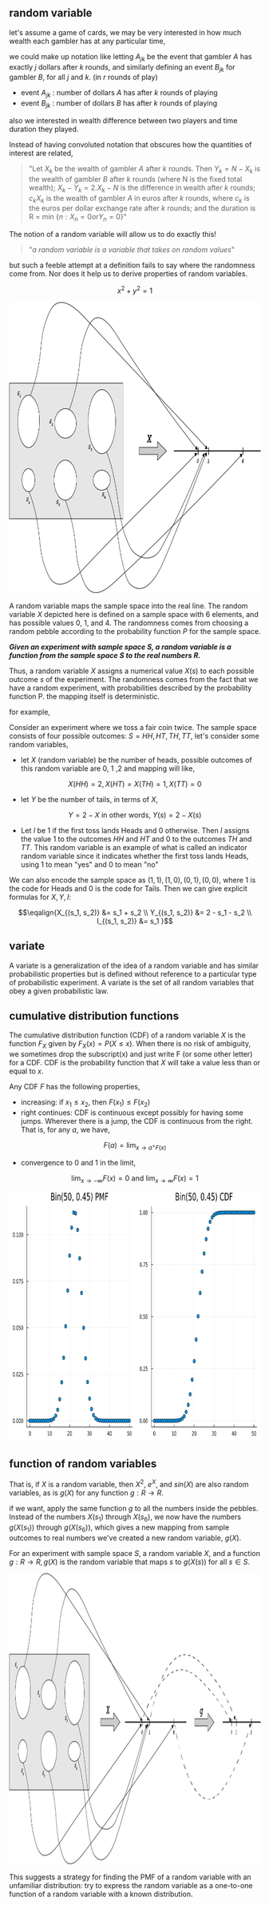 ## random variable

let's assume a game of cards, we may be very interested in how much wealth each gambler has at
any particular time,

we could make up notation like letting $A_{jk}$ be the event that gambler $A$ has exactly $j$
dollars after $k$ rounds, and similarly defining an event $B_{jk}$ for gambler $B$, for all
$j$ and $k$. (in $r$ rounds of play)

- event $A_{jk}$ : number of dollars $A$ has after $k$ rounds of playing
- event $B_{jk}$ : number of dollars $B$ has after $k$ rounds of playing

also we interested in wealth difference between two players and time duration they played.

Instead of having convoluted notation that obscures how the quantities of interest
are related,

> "Let $X_k$ be the wealth of gambler $A$ after $k$ rounds. Then $Y_k = N - X_k$
> is the wealth of gambler $B$ after $k$ rounds (where N is the fixed total wealth);
> $X_k - Y_k = 2.X_k - N$ is the difference in wealth after $k$ rounds; ${c_k}X_k$
> is the wealth of gambler $A$ in euros after $k$ rounds, where ${c_k}$ is the euros
> per dollar exchange rate after $k$ rounds; and the duration is
> R = min $\lbrace n : X_n = 0 or Y_n = 0 \rbrace$"

The notion of a random variable will allow us to do exactly this!

> "_a random variable is a variable that takes on random values_"

but such a feeble attempt at a definition fails to say where the randomness come from. Nor
does it help us to derive properties of random variables.

$$x^2 + y^2 = 1$$

<p>
<img height="582" src="../../images/Asset%2015.png" width="894" alt="random variable"/>
</p>

A random variable maps the sample space into the real line. The random variable $X$ depicted
here is defined on a sample space with 6 elements, and has possible values 0, 1, and 4. The
randomness comes from choosing a random pebble according to the probability function $P$ for
the sample space.

**_Given an experiment with sample space S, a random variable is a function from the sample
space S to the real numbers R._**

Thus, a random variable $X$ assigns a numerical value $X(s)$ to each possible outcome $s$ of the
experiment. The randomness comes from the fact that we have a random experiment, with probabilities
described by the probability function P. the mapping itself is deterministic.

for example,

Consider an experiment where we toss a fair coin twice. The sample space consists of four possible
outcomes: $S = {HH, HT, TH, TT}$, let's consider some random variables,

- let $X$ (random variable) be the number of heads, possible outcomes of this random variable are
  0, 1 ,2 and mapping will like,

$$X(HH) = 2, X(HT) = X(TH) = 1, X(TT) = 0$$

- let $Y$ be the number of tails, in terms of $X$,

$$Y = 2 - X \text{ in other words, } Y(s) = 2 - X(s)$$

- Let $I$ be 1 if the first toss lands Heads and 0 otherwise. Then $I$ assigns the value 1 to the outcomes
  $HH$ and $HT$ and 0 to the outcomes $TH$ and $TT$. This random variable is an example of what is called
  an indicator random variable since it indicates whether the first toss lands Heads, using 1 to mean
  "yes" and 0 to mean "no"

We can also encode the sample space as ${(1, 1), (1, 0), (0, 1), (0, 0)}$, where 1 is the code for Heads and
0 is the code for Tails. Then we can give explicit formulas for $X, Y, I$:

$$\eqalign{X_{(s_1, s_2)} &= s_1 + s_2 \\
Y_{(s_1, s_2)} &= 2 - s_1 - s_2 \\
I_{(s_1, s_2)} &= s_1
}$$

## variate

A variate is a generalization of the idea of a random variable and has similar probabilistic properties
but is defined without reference to a particular type of probabilistic experiment. A variate is the set
of all random variables that obey a given probabilistic law.

## cumulative distribution functions

The cumulative distribution function (CDF) of a random variable $X$ is the function $F_X$ given by
$F_X(x) = P(X \leq x)$. When there is no risk of ambiguity, we sometimes drop the subscript(x) and
just write F (or some other letter) for a CDF. CDF is the probability function that $X$ will take
a value less than or equal to $x$.

Any CDF $F$ has the following properties,

- increasing: if $x_1 \leq x_2$, then $F(x_1) \leq F(x_2)$
- right continues: CDF is continuous except possibly for having some jumps. Wherever there is a jump,
  the CDF is continuous from the right. That is, for any $a$, we have,

$$F(a) = {\lim}_{x \to a^{+} F(x)}$$

- convergence to 0 and 1 in the limit,

$${\lim}_{x \to -\infty} F(x) = 0 \text{ and } {\lim}_{x \to \infty} F(x) = 1$$

<p align="center">
<img height="500" src="../../images/03/binomial_experiment_cdf.png" width="800" alt="cdf"/>
</p>

## function of random variables

That is, if $X$ is a random variable, then $X^2$, $e^X$, and $sin(X)$ are also random variables, as is
$g(X)$ for any function $g : R \to R$.

if we want, apply the same function $g$ to all the numbers inside the pebbles. Instead of the numbers
$X(s_1)$ through $X(s_6)$, we now have the numbers $g(X(s_1))$ through $g(X(s_6))$, which gives a new
mapping from sample outcomes to real numbers we've created a new random variable, $g(X)$.

For an experiment with sample space $S$, a random variable $X$, and a function $g : R \to R, g(X)$ is
the random variable that maps $s$ to $g(X(s))$ for all $s \in S$.

<p align="center">
<img height="582" src="../../images/Asset%2016.png" width="1269" alt="function of random variable"/>
</p>

This suggests a strategy for finding the PMF of a random variable with an unfamiliar distribution:
try to express the random variable as a one-to-one function of a random variable with a known
distribution.